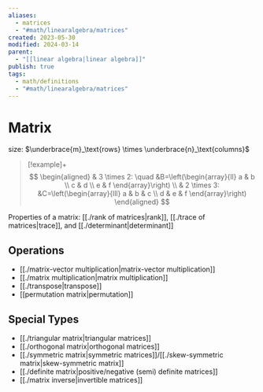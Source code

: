 ```yaml
---
aliases:
  - matrices
  - "#math/linearalgebra/matrices"
created: 2023-05-30
modified: 2024-03-14
parent:
  - "[[linear algebra|linear algebra]]"
publish: true
tags:
  - math/definitions
  - "#math/linearalgebra/matrices"
---
```


# Matrix
 size: $\underbrace{m}_\text{rows} \times \underbrace{n}_\text{columns}$

> [!example]+
> $$
> \begin{aligned}
> & 3 \times 2: \quad &B=\left(\begin{array}{ll}
> a & b \\
> c & d \\
> e & f
> \end{array}\right) \\
> & 2 \times 3: &C=\left(\begin{array}{lll}
> a & b & c \\
> d & e & f
> \end{array}\right)
> \end{aligned}
> $$

Properties of a matrix: [[./rank of matrices|rank]], [[./trace of matrices|trace]], and [[./determinant|determinant]]

## Operations
- [[./matrix-vector multiplication|matrix-vector multiplication]]
- [[./matrix multiplication|matrix multiplication]]
- [[./transpose|transpose]]
- [[permutation matrix|permutation]]

## Special Types
- [[./triangular matrix|triangular matrices]]
- [[./orthogonal matrix|orthogonal matrices]]
- [[./symmetric matrix|symmetric matrices]]/[[./skew-symmetric matrix|skew-symmetric matrix]]
- [[./definite matrix|positive/negative (semi) definite matrices]]
- [[./matrix inverse|invertible matrices]]